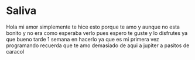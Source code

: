 # Saliva
Hola mi amor simplemente te hice esto porque te amo y aunque no esta bonito y no era como esperaba verlo pues espero te guste y lo disfrutes ya que bueno tarde 1 semana en hacerlo ya que es mi primera vez programando recuerda que te amo demasiado de aqui a jupiter a pasitos de caracol

